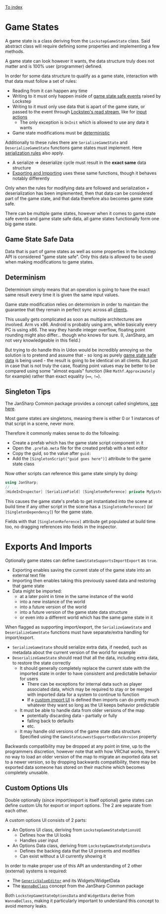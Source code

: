 
[To index](index.md)

# Game States

A game state is a class deriving from the `LockstepGameState` class. Said abstract class will require defining some properties and implementing a few methods.

A game state can look however it wants, the data structure truly does not matter and is 100% user (programmer) defined.

In order for some data structure to qualify as a game state, interaction with that data must follow a set of rules:

- Reading from it can happen any time
- Writing to it must only happen inside of [game state safe events](events.md#game-state-safe-events) raised by Lockstep
- Writing to it must only use data that is apart of the game state, or passed to the event through [Lockstep's read stream](serialization.md#data-streams), like for [input actions](input-actions.md)
  - The only exception is `OnInit` which is allowed to use any data it wants
- Game state modifications must be [deterministic](#determinism)

Additionally to these rules there are `SerializeGameState` and `DeserializeGameState` functions game states must implement. Here [serialization rules](serialization.md#serialization-and-deserialization) also apply.

- A serialize => deserialize cycle must result in the **exact same** data structure
- [Exporting and Importing](#exports-and-imports) uses these same functions, though it behaves notably differently

Only when the rules for modifying data are followed and serialization + deserialization has been implemented, then that data can be considered part of the game state, and that data therefore also becomes game state safe.

There can be multiple game states, however when it comes to game state safe events and game state safe data, all game states functionally form one big game state.

## Game State Safe Data

Data that is part of game states as well as some properties in the lockstep API is considered "game state safe". Only this data is allowed to be used when making modifications to game states.

## Determinism

Determinism simply means that an operation is going to have the exact same result every time it is given the same input values.

Game state modification relies on determinism in order to maintain the guarantee that they remain in perfect sync across all [clients](clients.md).

This usually gets complicated as soon as multiple architectures are involved. Arm vs x86. Android is probably using arm, while basically every PC is using x86. The way they handle integer overflow, floating point rounding might also differ... though who knows for sure. (I, JanSharp, am not very knowledgeable in this field.)

But trying to do handle this in Udon would be incredibly annoying so the solution is to pretend and assume that - so long as purely [game state safe data](#game-state-safe-data) is being used - the result is going to be identical on all clients. But just in case that is not truly the case, floating point values may be better to be compared using some "almost equals" function (like `Mathf.Approximately` for example) rather than exact equality (`==`, `!=`).

## Singleton Tips

The JanSharp Common package provides a concept called singletons, [see here](https://github.com/JanSharp/VRCJanSharpCommon?tab=readme-ov-file#libraries).

Most game states are singletons, meaning there is either 0 or 1 instances of that script in a scene, never more.

Therefore it commonly makes sense to do the following:

- Create a prefab which has the game state script component in it
- Open the `.prefab.meta` file for the created prefab with a text editor
- Copy the guid, so the value after `guid:`
- Add the `[SingletonScript("guid goes here")]` attribute to the game state class

Now other scripts can reference this game state simply by doing:

```cs
using JanSharp;
// ...
[HideInInspector] [SerializeField] [SingletonReference] private MySystem mySystem;
```

This causes the game state's prefab to get instantiated into the scene at build time if any other script in the scene has a `[SingletonReference]` (or `[SingletonDependency]`) for the game state.

Fields with that `[SingletonReference]` attribute get populated at build time too, no dragging references into fields in the inspector.

# Exports And Imports

Optionally game states can define `GameStateSupportsImportExport` as `true`.

- Exporting enables saving the current state of the game state into an external text file
- Importing then enables taking this previously saved data and restoring that game state
- Data might be imported:
  - at a later point in time in the same instance of the world
  - into a new instance of the world
  - into a future version of the world
  - into a future version of the game state data structure
  - or even into a different world which has the same game state in it

When flagged as supporting import/export, the `SerializeGameState` and `DeserializeGameState` functions must have separate/extra handling for import/export.

- `SerializeGameState` should serialize extra data, if needed, such as metadata about the current version of the world for example
- `DeserializeGameState` should read that all the data, including extra data, to restore the state correctly
  - It should generally completely replace the current state with the imported state in order to have consistent and predictable behavior for users
    - There can be exceptions for internal data such as player associated data, which may be required to stay or be merged with imported data for a system to continue to function
    - If a [custom import UI](#custom-options-uis) is defined then imports can do pretty much whatever they want so long as the UI keeps behavior predictable
  - It must be able to handle data from older versions of the map
    - potentially discarding data - partially or fully
    - falling back to defaults
    - etc.
  - It may handle old versions of the game state data structure. Specified using the `GameStateLowestSupportedDataVersion` property

Backwards compatibility may be dropped at any point in time, up to the programmers discretion, however note that with how VRChat works, there's no way to load an older version of the map to migrate an exported data set to a newer version, so by dropping backwards compatibility, there may be exported data someone has stored on their machine which becomes completely unusable.

## Custom Options UIs

Double optionally (since import/export is itself optional) game states can define custom UIs for export or import options. The 2 are separate from each other.

A custom options UI consists of 2 parts:

- An Options UI class, deriving from `LockstepGameStateOptionsUI`
  - Defines how the UI looks
  - Handles user input
- An Options Data class, deriving from `LockstepGameStateOptionsData`
  - Defines the backing data that the UI presents and modifies
  - Can exist without a UI currently showing it

In order to make proper use of this API an understanding of 2 other (external) systems is required:

- The [`GenericValueEditor`](https://github.com/JanSharp/VRCGenericValueEditor) and its Widgets/WidgetData
- The [`WannaBeClass`](https://github.com/JanSharp/VRCJanSharpCommon?tab=readme-ov-file#wannabeclasses) concept from the JanSharp Common package

Both `LockstepGameStateOptionsData` and `WidgetData` derive from `WannaBeClass`, making it particularly important to understand this concept to avoid memory leaks.
